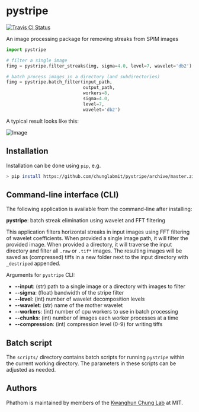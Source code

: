 # pystripe

[![Travis CI Status](https://travis-ci.org/chunglabmit/pystripe.svg?branch=master)](https://travis-ci.org/chunglabmit/phathom)

An image processing package for removing streaks from SPIM images

```python
import pystripe

# filter a single image
fimg = pystripe.filter_streaks(img, sigma=4.0, level=7, wavelet='db2')

# batch process images in a directory (and subdirectories)
fimg = pystripe.batch_filter(input_path, 
                             output_path,
                             workers=8, 
                             sigma=4.0, 
                             level=7, 
                             wavelet='db2')
```

A typical result looks like this:

![Image](./demo/result.png?raw=true)

## Installation

Installation can be done using `pip`, e.g.

```bash
> pip install https://github.com/chunglabmit/pystripe/archive/master.zip
```
## Command-line interface (CLI)

The following application is available from the command-line
after installing:

**pystripe**: batch streak elimination using wavelet and FFT filtering

This application filters horizontal streaks in input images using FFT filtering
of wavelet coefficients. When provided a single image path, it will filter the
provided image. When provided a directory, it will traverse the input directory
and filter all `.raw` or `.tif*` images. The resulting images will be saved
as (compressed) tiffs in a new folder next to the input directory with `_destriped`
appended.

Arguments for `pystripe` CLI:

* **--input**: (str) path to a single image or a directory with images to filter
* **--sigma**: (float) bandwidth of the stripe filter
* **--level**: (int) number of wavelet decomposition levels
* **--wavelet**: (str) name of the mother wavelet
* **--workers**: (int) number of cpu workers to use in batch processing
* **--chunks**: (int) number of images each worker processes at a time
* **--compression**: (int) compression level (0-9) for writing tiffs

## Batch script

The `scripts/` directory contains batch scripts for running `pystripe` within the
current working directory. The parameters in these scripts can be adjusted as needed.

## Authors
Phathom is maintained by members of the [Kwanghun Chung Lab](http://www.chunglab.org/) at MIT.

